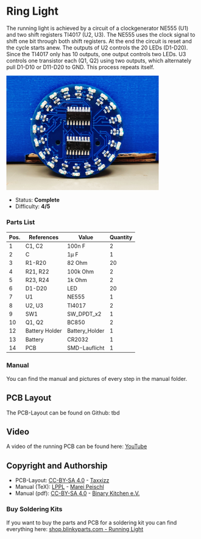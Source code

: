 # Ring Light
The running light is achieved by a circuit of a clockgenerator NE555 (U1) and two shift registers TI4017 (U2, U3). The NE555 uses the clock signal to shift one bit through both shift registers. At the end the circuit is reset and the cycle starts anew. The outputs of U2 controls the 20 LEDs (D1-D20). Since the TI4017 only has 10 outputs, one output controls  two LEDs. U3 controls one transistor each (Q1, Q2) using two outputs, which alternately pull D1-D10 or D11-D20 to GND. This process repeats itself.

<img src="manual/images/thumbnail.jpg" width=400px alt="Ring Light">

- Status: **Complete**
- Difficulty: **4/5**

### Parts List

| Pos.|References   	| Value       		| Quantity    | 
| --- | --------------- | --------------------- | ----------- |
|1    | C1, C2      	| 100n F       		| 2           | 
|2    |	C           	| 1µ F         		| 1           |
|3    | R1-R20      	| 82 Ohm      		| 20          |
|4    | R21, R22    	| 100k Ohm    		| 2           |
|5    | R23, R24    	| 1k Ohm      		| 2           |
|6    | D1-D20      	| LED          		| 20          |
|7    | U1          	| NE555       		| 1           |
|8    | U2, U3      	| TI4017      		| 2           |
|9    | SW1         	| SW_DPDT_x2  		| 1           |
|10   | Q1, Q2     	| BC850        		| 2           |
|12   | Battery Holder	| Battery_Holder	| 1           |
|13   | Battery     	| CR2032      		| 1           |
|14   | PCB         	| SMD-Lauflicht		| 1           |

### Manual
You can find the manual and pictures of every step in the manual folder.

## PCB Layout
The PCB-Layout can be found on Github: tbd

## Video
A video of the running PCB can be found here: [YouTube](https://youtu.be/Xx-zP-Ia8_w)

## Copyright and Authorship
- PCB-Layout: [CC-BY-SA 4.0](https://creativecommons.org/licenses/by-sa/4.0/) - [Taxxizz](https://twitter.com/Taxxizz)
- Manual (TeX): [LPPL](https://www.latex-project.org/lppl.txt) - [Marei Peischl](https://peitex.de)
- Manual (pdf): [CC-BY-SA 4.0](https://creativecommons.org/licenses/by-sa/4.0/) - [Binary Kitchen e.V.](https://www.binary-kitchen.de)

### Buy Soldering Kits
If you want to buy the parts and PCB for a soldering kit you can find everything here: [shop.blinkyparts.com - Running Light](https://shop.blinkyparts.com/en/SMD-running-light-Soldering-kit-for-the-proper-learning-of-soldering-SMD-components/blink233142)
